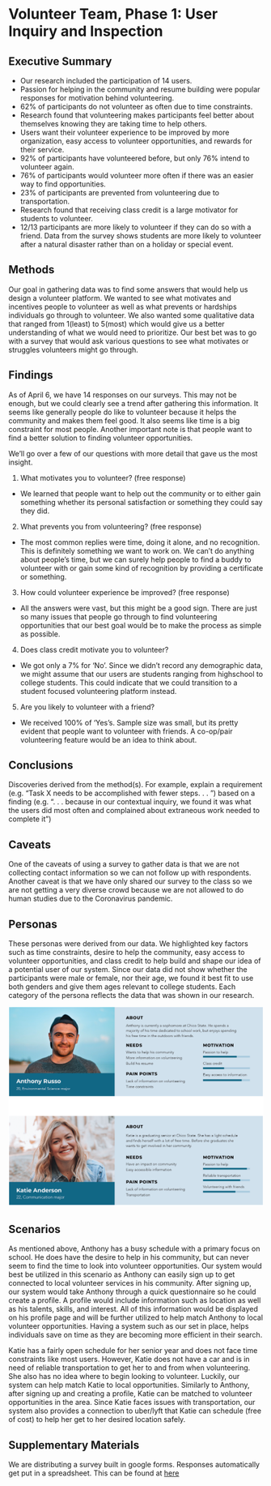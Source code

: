 # Volunteer Team, Phase 1: User Inquiry and Inspection

## Executive Summary

* Our research included the participation of 14 users.
* Passion for helping in the community and resume building were popular responses for motivation behind volunteering.
* 62% of participants do not volunteer as often due to time constraints.
* Research found that volunteering makes participants feel better about themselves knowing they are taking time to help others.
* Users want their volunteer experience to be improved by more organization, easy access to volunteer opportunities, and rewards for their service.
* 92% of participants have volunteered before, but only 76% intend to volunteer again.
* 76% of participants would volunteer more often if there was an easier way to find opportunities.
* 23% of participants are prevented from volunteering due to transportation.
* Research found that receiving class credit is a large motivator for students to volunteer.
* 12/13 participants are more likely to volunteer if they can do so with a friend.
Data from the survey shows students are more likely to volunteer after a natural disaster rather than on a holiday or special event. 

## Methods

Our goal in gathering data was to find some answers that would help us design a volunteer platform. We wanted to see what motivates and incentives people to volunteer as well as what prevents or hardships individuals go through to volunteer. We also wanted some qualitative data that ranged from 1(least) to 5(most) which would give us a better understanding of what we would need to prioritize. Our best bet was to go with a survey that would ask various questions to see what motivates or struggles volunteers might go through. 


## Findings

As of April 6, we have 14 responses on our surveys. This may not be enough, but we could clearly see a trend after gathering this information. It seems like generally people do like to volunteer because it helps the community and makes them feel good. It also seems like time is a big constraint for most people. Another important note is that people want to find a better solution to finding volunteer opportunities. 

We’ll go over a few of our questions with more detail that gave us the most insight. 
1. What motivates you to volunteer? (free response)
  * We learned that people want to help out the community or to either gain something whether its personal satisfaction or something they could say they did.
2. What prevents you from volunteering? (free response)
  * The most common replies were time, doing it alone, and no recognition. This is definitely something we want to work on. We can’t do anything about people’s time, but we can surely help people to find a buddy to volunteer with or gain some kind of recognition by providing a certificate or something. 
3. How could volunteer experience be improved? (free response)
  * All the answers were vast, but this might be a good sign. There are just so many issues that people go through to find volunteering opportunities that our best goal would be to make the process as simple as possible. 
4. Does class credit motivate you to volunteer? 
  * We got only a 7% for ‘No’. Since we didn’t record any demographic data, we might assume that our users are students ranging from highschool to college students. This could indicate that we could transition to a student focused volunteering platform instead. 
5. Are you likely to volunteer with a friend? 
  * We received 100% of ‘Yes’s. Sample size was small, but its pretty evident that people want to volunteer with friends. A co-op/pair volunteering feature would be an idea to think about. 


## Conclusions

Discoveries derived from the method(s). For example, explain a requirement (e.g. “Task X needs to be accomplished with fewer steps. . . ”) based on a finding (e.g. “. . . because in our contextual inquiry, we found it was what the users did most often and complained about extraneous work needed to complete it”)

## Caveats

One of the caveats of using a survey to gather data is that we are not collecting contact information so we can not follow up with respondents. Another caveat is that we have only shared our survey to the class so we are not getting a very diverse crowd because we are not allowed to do human studies due to the Coronavirus pandemic.

## Personas 

These personas were derived from our data. We highlighted key factors such as time constraints, desire to help the community, easy access to volunteer opportunities, and class credit to help build and shape our idea of a potential user of our system. Since our data did not show whether the participants were male or female, nor their age, we found it best fit to use both genders and give them ages relevant to college students.  Each category of the persona reflects the data that was shown in our research.

![persona](../assets/persona.png)

## Scenarios

As mentioned above, Anthony has a busy schedule with a primary focus on school. He does have the desire to help in his community, but can never seem to find the time to look into volunteer opportunities. Our system would best be utilized in this scenario as Anthony can easily sign up to get connected to local volunteer services in his community. After signing up, our system would take Anthony through a quick questionnaire so he could create a profile. A profile would include information such as location as well as his talents, skills, and interest. All of this information would be displayed on his profile page and will be further utilized to help match Anthony to local volunteer opportunities. Having a system such as our set in place, helps individuals save on time as they are becoming more efficient in their search.

Katie has a fairly open schedule for her senior year and does not face time constraints like most users. However, Katie does not have a car and is in need of reliable transportation to get her to and from when volunteering. She also has no idea where to begin looking to volunteer. Luckily, our system can help match Katie to local opportunities. Similarly to Anthony, after signing up and creating a profile, Katie can be matched to volunteer opportunities in the area. Since Katie faces issues with transportation, our system also provides a connection to uber/lyft that Katie can schedule (free of cost) to help her get to her desired location safely.



## Supplementary Materials

We are distributing a survey built in google forms. Responses automatically get put in a spreadsheet. This can be found at [here](https://forms.gle/FvFKK7UVtfbz9bZR7)

